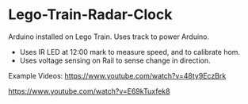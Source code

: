 # Lego-Train-Radar-Clock

Arduino installed on Lego Train. Uses track to power Arduino. 

 - Uses IR LED at 12:00 mark to measure speed, and to calibrate hom.
 - Uses voltage sensing on Rail to sense change in direction.
 
 Example Videos:
  https://www.youtube.com/watch?v=48ty9EczBrk

  https://www.youtube.com/watch?v=E69kTuxfek8
